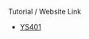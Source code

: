 Tutorial / Website Link
- [YS401](http://saptaji.com/2016/08/15/mengukur-debit-dan-volume-air-dengan-flow-meter-dan-arduino/)